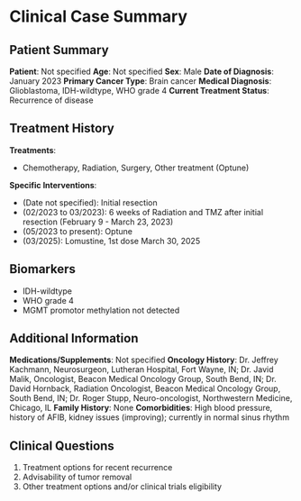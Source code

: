 # Clinical Case Summary

## Patient Summary
**Patient**: Not specified **Age**: Not specified **Sex**: Male **Date of Diagnosis**: January 2023 **Primary Cancer Type**: Brain cancer **Medical Diagnosis**: Glioblastoma, IDH-wildtype, WHO grade 4 **Current Treatment Status**: Recurrence of disease

## Treatment History
**Treatments**:
* Chemotherapy, Radiation, Surgery, Other treatment (Optune)

**Specific Interventions**:
* (Date not specified): Initial resection
* (02/2023 to 03/2023): 6 weeks of Radiation and TMZ after initial resection (February 9 - March 23, 2023)
* (05/2023 to present): Optune
* (03/2025): Lomustine, 1st dose March 30, 2025

## Biomarkers
* IDH-wildtype
* WHO grade 4
* MGMT promotor methylation not detected

## Additional Information
**Medications/Supplements**: Not specified **Oncology History**: Dr. Jeffrey Kachmann, Neurosurgeon, Lutheran Hospital, Fort Wayne, IN; Dr. Javid Malik, Oncologist, Beacon Medical Oncology Group, South Bend, IN; Dr. David Hornback, Radiation Oncologist, Beacon Medical Oncology Group, South Bend, IN; Dr. Roger Stupp, Neuro-oncologist, Northwestern Medicine, Chicago, IL **Family History**: None **Comorbidities**: High blood pressure, history of AFIB, kidney issues (improving); currently in normal sinus rhythm

## Clinical Questions
1. Treatment options for recent recurrence
2. Advisability of tumor removal
3. Other treatment options and/or clinical trials eligibility
